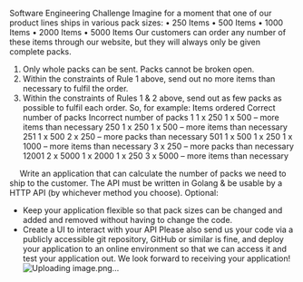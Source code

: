 Software Engineering Challenge
Imagine for a moment that one of our product lines ships in various pack sizes:
•	250 Items
•	500 Items
•	1000 Items
•	2000 Items
•	5000 Items
Our customers can order any number of these items through our website, but they will always only be given complete packs.
1.	Only whole packs can be sent. Packs cannot be broken open.
2.	Within the constraints of Rule 1 above, send out no more items than necessary to fulfil the order.
3.	Within the constraints of Rules 1 & 2 above, send out as few packs as possible to fulfil each order.
So, for example:
Items ordered	Correct number of packs	Incorrect number of packs
1	1 x 250	1 x 500 – more items than necessary
250	1 x 250	1 x 500 – more items than necessary
251	1 x 500	2 x 250 – more packs than necessary
501	1 x 500
1 x 250	1 x 1000 – more items than necessary
3 x 250 – more packs than necessary
12001	2 x 5000
1 x 2000
1 x 250	3 x 5000 – more items than necessary

 
Write an application that can calculate the number of packs we need to ship to the customer.
The API must be written in Golang & be usable by a HTTP API (by whichever method you choose).
Optional: 
-	Keep your application flexible so that pack sizes can be changed and added and removed without having to change the code.
-	Create a UI to interact with your API
Please also send us your code via a publicly accessible git repository, GitHub or similar is fine, and deploy your application to an online environment so that we can access it and test your application out.
We look forward to receiving your application!
![Uploading image.png…]()
